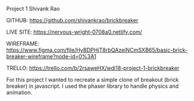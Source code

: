 Project 1
Shivank Rao

GITHUB:
https://github.com/shivankrao/brickbreaker

LIVE SITE:
https://nervous-wright-0708a0.netlify.com/

WIREFRAME:
https://www.figma.com/file/HyBDPHjT8rbQAzeiNCmSXB65/basic-brick-breaker-wireframe?node-id=0%3A1

TRELLO:
https://trello.com/b/2rsaweHX/wdi18-project-1-brickbreaker


For this project I wanted to recreate a simple clone of breakout (brick breaker) in javascript. I used the phaser library to handle physics and animation.
